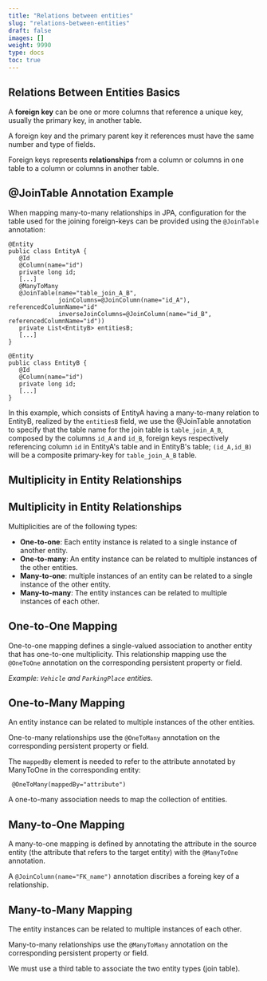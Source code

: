 ```yaml
---
title: "Relations between entities"
slug: "relations-between-entities"
draft: false
images: []
weight: 9990
type: docs
toc: true
---
```


## Relations Between Entities Basics

A **foreign key** can be one or more columns that reference a unique key, usually the primary key, in another table.

A foreign key and the primary parent key it references must have the same number and type of fields.

Foreign keys represents **relationships** from a column or columns in one table to a column or columns in another table.



## @JoinTable Annotation Example
When mapping many-to-many relationships in JPA, configuration for the table used for the joining foreign-keys can be provided using the `@JoinTable` annotation:

    @Entity
    public class EntityA {
       @Id
       @Column(name="id")
       private long id;
       [...]
       @ManyToMany
       @JoinTable(name="table_join_A_B",
                  joinColumns=@JoinColumn(name="id_A"), referencedColumnName="id"
                  inverseJoinColumns=@JoinColumn(name="id_B", referencedColumnName="id"))
       private List<EntityB> entitiesB;
       [...]
    }

    @Entity
    public class EntityB {
       @Id
       @Column(name="id")
       private long id;
       [...]
    }
In this example, which consists of EntityA having a many-to-many relation to EntityB, realized by the `entitiesB` field, we use the @JoinTable annotation to specify that the table name for the join table is `table_join_A_B`, composed by the columns `id_A` and `id_B`, foreign keys respectively referencing column `id` in EntityA's table and in EntityB's table; `(id_A,id_B)` will be a composite primary-key for `table_join_A_B` table.


## Multiplicity in Entity Relationships
## Multiplicity in Entity Relationships
Multiplicities are of the following types:
- **One-to-one**: Each entity instance is related to a single instance of another entity.
- **One-to-many**: An entity instance can be related to multiple instances of the other entities.
- **Many-to-one**: multiple instances of an entity can be related to a single instance of the other entity.
- **Many-to-many**: The entity instances can be related to multiple instances of each other.

## One-to-One Mapping
One-to-one mapping defines a single-valued association to another entity that has one-to-one multiplicity. This relationship mapping use the `@OneToOne` annotation on the corresponding persistent property or field.

 *Example: `Vehicle` and `ParkingPlace` entities.*

## One-to-Many Mapping
An entity instance can be related to multiple instances of the other entities.

 One-to-many relationships use the `@OneToMany` annotation on the corresponding persistent property or field.

 The `mappedBy` element is needed to refer to the attribute annotated by ManyToOne in the corresponding entity:

     @OneToMany(mappedBy="attribute")

 A one-to-many association needs to map the collection of entities.

## Many-to-One Mapping
A many-to-one mapping is defined by annotating the attribute in the source entity (the attribute that refers to the target entity) with the `@ManyToOne` annotation.

 A `@JoinColumn(name="FK_name")` annotation discribes a foreing key of a relationship.

## Many-to-Many Mapping
The entity instances can be related to multiple instances of each other.

 Many-to-many relationships use the `@ManyToMany` annotation on the corresponding persistent property or field.

 We must use a third table to associate the two entity types (join table).

